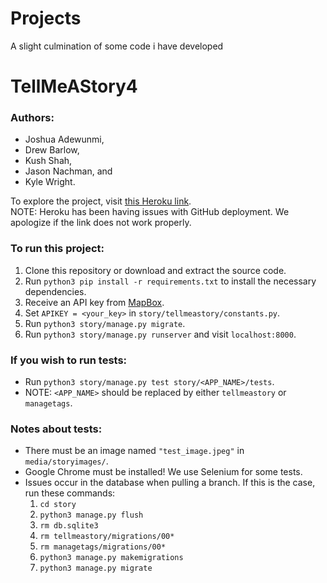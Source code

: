 # Projects
A slight culmination of some code i have developed

# TellMeAStory4
### Authors:
  * Joshua Adewunmi,
  * Drew Barlow,
  * Kush Shah,
  * Jason Nachman, and
  * Kyle Wright.

To explore the project, visit [this Heroku link](https://tellmeastory4.herokuapp.com).<br>
NOTE: Heroku has been having issues with GitHub deployment. We apologize if the link does not work properly.

### To run this project:
  1. Clone this repository or download and extract the source code.
  2. Run `python3 pip install -r requirements.txt` to install the necessary dependencies.
  3. Receive an API key from [MapBox](https://docs.mapbox.com/api/accounts/tokens/).
  4. Set `APIKEY = <your_key>` in `story/tellmeastory/constants.py`.
  5. Run `python3 story/manage.py migrate`.
  6. Run `python3 story/manage.py runserver` and visit `localhost:8000`.

### If you wish to run tests:
  * Run `python3 story/manage.py test story/<APP_NAME>/tests`.
  * NOTE: `<APP_NAME>` should be replaced by either `tellmeastory` or `managetags`.

### Notes about tests:
  * There must be an image named `"test_image.jpeg"` in `media/storyimages/`.
  * Google Chrome must be installed! We use Selenium for some tests.
  * Issues occur in the database when pulling a branch. If this is the case, run these commands:
    1. `cd story`
    2. `python3 manage.py flush`
    3. `rm db.sqlite3`
    4. `rm tellmeastory/migrations/00*`
    5. `rm managetags/migrations/00*`
    6. `python3 manage.py makemigrations`
    7. `python3 manage.py migrate`

